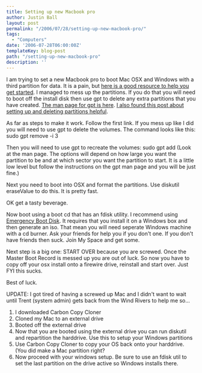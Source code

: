 ```yaml
---
title: Setting up new Macbook pro
author: Justin Ball
layout: post
permalink: "/2006/07/28/setting-up-new-macbook-pro/"
tags:
  - "Computers"
date: '2006-07-28T06:00:00Z'
templateKey: blog-post
path: "/setting-up-new-macbook-pro"
description: ''
---
```


I am trying to set a new Macbook pro to boot Mac OSX and Windows with a third partition for data. It is a pain, but [here is a good resource to help you get started][1]. I managed to mess up the partitions. If you do that you will need to boot off the install disk then use gpt to delete any extra partitions that you have created. [The man page for gpt is here][2]. [I also found this post about setting up and deleting partitions helpful][3].

 [1]: http://wiki.onmac.net/index.php/Triple_Boot_via_BootCamp
 [2]: http://www.hmug.org/man/8/gpt.php
 [3]: http://www.friday.com/bbum/2006/05/04/

As far as steps to make it work. Follow the first link. If you mess up like I did you will need to use gpt to delete the volumes. The command looks like this:
sudo gpt remove -i 3

Then you will need to use gpt to recreate the volumes:
sudo gpt add
 (Look at the man page. The options will depend on how large you want the partition to be and at which sector you want the partition to start. It is a little low level but follow the instructions on the gpt man page and you will be just fine.)

Next you need to boot into OSX and format the partitions. Use diskutil eraseValue to do this. It is pretty fast.

OK get a tasty beverage.

Now boot using a boot cd that has an fdisk utility. I recommend using [Emergency Boot Disk][4]. It requires that you install it on a Windows box and then generate an iso. That mean you will need seperate Windows machine with a cd burner. Ask your friends for help you if you don't one. If you don't have friends then suck. Join My Space and get some.

 [4]: http://ebcd.pcministry.com/

Next step is a big one:
START OVER because you are screwed. Once the Master Boot Record is messed up you are out of luck. So now you have to copy off your osx install onto a firewire drive, reinstall and start over. Just FYI this sucks.

Best of luck.

UPDATE:
I got tired of having a screwed up Mac and I didn't want to wait until Trent (system admin) gets back from the Wind Rivers to help me so...

1.  I downloaded Carbon Copy Cloner
2.  Cloned my Mac to an external drive
3.  Booted off the external drive
4.  Now that you are booted using the external drive you can run diskutil and repartition the harddrive. Use this to setup your Windows partitions
5.  Use Carbon Copy Cloner to copy your OS back onto your harddrive. (You did make a Mac partition right?
6.  Now proceed with your windows setup. Be sure to use an fdisk util to set the last partition on the drive active so Windows installs there.
